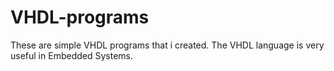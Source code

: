 # VHDL-programs
These are simple VHDL programs that i created.
The VHDL language is very useful in Embedded Systems.
